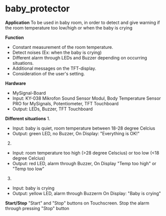 # baby_protector

**Application**
To be used in baby room, in order to detect and give warning if the room temperature too low/high or when the baby is crying

**Function**
- Constant measurement of the room temperature.
- Detect noises (Ex: when the baby is crying)
- Different alarm through LEDs and Buzzer depending on occurring situations.
- Additional messages on the TFT-display.
- Consideration of the user's setting.

**Hardware**
- MySignal-Board
- Input: KY-038 Mikrofon Sound Sensor Modul, Body Temperature Sensor PRO for MySignals, Potentiometer, TFT Touchboard
- Output: LEDs, Buzzer, TFT Touchboard

**Different situations**
1. 
- Input: baby is quiet, room temperature between 18-28 degree Celcius
- Output: green LED, no Buzzer, On Display: "Everything is OK!"
2. 
- Input: room temperature too high (>28 degree Celscius) or too low (<18 degree Celcius)
- Output: red LED, alarm through Buzzer, On Display "Temp too high" or "Temp too low"
3. 
- Input: baby is crying
- Output: yellow LED, alarm through Buzzerm On Display: "Baby is crying"

**Start/Stop**
"Start" and "Stop" buttons on Touchscreen. Stop the alarm through pressing "Stop" button